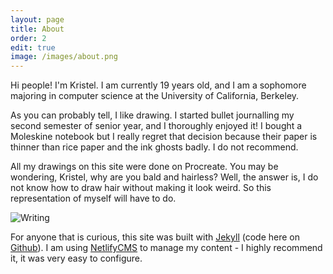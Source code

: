 ```yaml
---
layout: page
title: About
order: 2
edit: true
image: /images/about.png
---
```

Hi people! I'm Kristel. I am currently 19 years old, and I am a sophomore majoring in computer science at the University of California, Berkeley.

As you can probably tell, I like drawing. I started bullet journalling my second semester of senior year, and I thoroughly enjoyed it! I bought a Moleskine notebook but I really regret that decision because their paper is thinner than rice paper and the ink ghosts badly. I do not recommend. 

All my drawings on this site were done on Procreate. You may be wondering, Kristel, why are you bald and hairless? Well, the answer is, I do not know how to draw hair without making it look weird. So this representation of myself will have to do.

![Writing](/images/uploads/writing.png)

For anyone that is curious, this site was built with [Jekyll](https://jekyllrb.com/) (code here on [Github](https://github.com/kristelfung/bullet-journal)). I am using [NetlifyCMS](https://www.netlifycms.org/) to manage my content - I highly recommend it, it was very easy to configure.